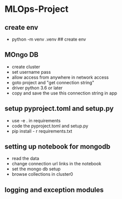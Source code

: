 # MLOps-Project

## create env
- python -m venv .venv  ## create env

## MOngo DB
- create cluster
- set username pass
- allow access from anywhere in network access
- goto project and "get connection string"
- driver python 3.6 or later
- copy and save the use this connection string in app

## setup pyproject.toml and setup.py
- use -e . in requirements
- code the pyproject.toml and setup.py
- pip install - r requirements.txt

## setting up notebook for mongodb
- read the data
- change connection url links in the notebook
- set the mongo db setup
- browse collections in cluster0

## logging and exception modules